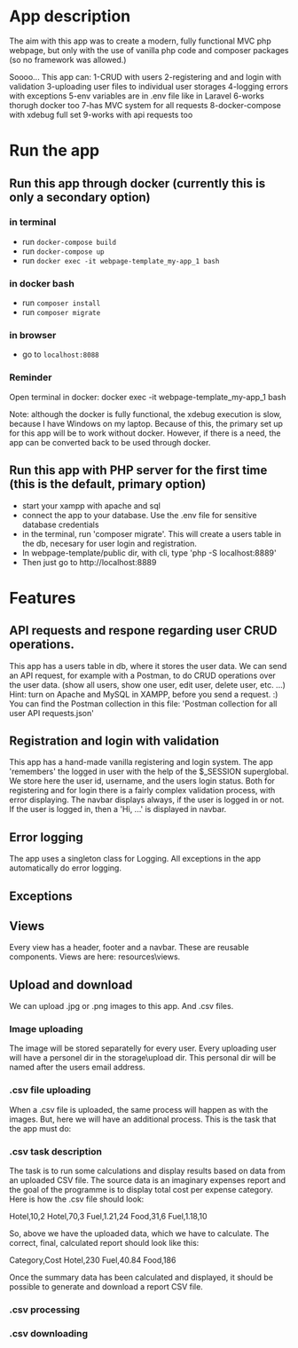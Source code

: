 
# App description

The aim with this app was to create a modern, fully functional MVC php webpage, but only with the use of
vanilla php code and composer packages (so no framework was allowed.)

Soooo... This app can:
1-CRUD with users
2-registering and and login with validation
3-uploading user files to individual user storages
4-logging errors with exceptions
5-env variables are in .env file like in Laravel
6-works thorugh docker too
7-has MVC system for all requests
8-docker-compose with xdebug full set
9-works with api requests too


# Run the app

## Run this app through docker (currently this is only a secondary option)
 
 ### in terminal 
 - run `docker-compose build`
 - run `docker-compose up`
 - run `docker exec -it webpage-template_my-app_1 bash`
 
 ### in docker bash
 - run `composer install`
 - run `composer migrate`
 
 ### in browser
 - go to `localhost:8088`

### Reminder
Open terminal in docker: docker exec -it webpage-template_my-app_1 bash

Note: although the docker is fully functional, the xdebug execution is slow, because I have Windows on my laptop. Because of this, the primary set up for this app will be to work without docker. However, 
if there is a need, the app can be converted back to be used through docker.


## Run this app with PHP server for the first time (this is the default, primary option)
- start your xampp with apache and sql
- connect the app to your database. Use the .env file for sensitive database credentials
- in the terminal, run 'composer migrate'. This will create a users table in the db, 
necesary for user login and registration.
- In webpage-template/public dir, with cli, type 'php -S localhost:8889'
- Then just go to http://localhost:8889



# Features

## API requests and respone regarding user CRUD operations.
This app has a users table in db, where it stores the user data. We can send an API request,
for example with a Postman, to do CRUD operations over the user data. 
(show all users, show one user, edit user, delete user, etc. ...)
Hint: turn on Apache and
MySQL in XAMPP, before you send a request. :)
You can find the Postman collection in this file: 
'Postman collection for all user API requests.json'

## Registration and login with validation
This app has a hand-made vanilla registering and login system. The app 'remembers' the logged in
user with the help of the $_SESSION superglobal. We store here the user id, username, and the users 
login status.
Both for registering and for login there is a fairly complex validation process, with error 
displaying.
The navbar displays always, if the user is logged in or not. If the user is logged in, then a 
'Hi, ...' is displayed in navbar.

## Error logging
The app uses a singleton class for Logging. All exceptions in the app automatically do error logging.


## Exceptions


## Views
Every view has a header, footer and a navbar. These are reusable components. Views are here: 
resources\views.

## Upload and download
We can upload .jpg or .png images to this app. And .csv files.

### Image uploading
The image will be stored separatelly for every user. Every
uploading user will have a personel dir in the storage\upload dir. This personal dir will be named
after the users email address.

### .csv file uploading
When a .csv file is uploaded, the same process will happen as with the images. But, here we will 
have an additional process. This is the task that the app must do:

### .csv task description

The task is to run some calculations and display results based on data from an uploaded CSV file. 
The source data is an imaginary expenses report and the goal of the programme is to display total cost per expense category. Here is how the .csv file should look:

Hotel,10,2
Hotel,70,3
Fuel,1.21,24
Food,31,6
Fuel,1.18,10

So, above we have the uploaded data, which we have to calculate. The correct, final, calculated 
report should look like this:

Category,Cost
Hotel,230
Fuel,40.84
Food,186

Once the summary data has been calculated and displayed, it should be possible to generate and download a report CSV file.


### .csv processing

### .csv downloading

